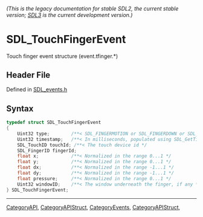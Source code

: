 ###### (This is the legacy documentation for stable SDL2, the current stable version; [SDL3](https://wiki.libsdl.org/SDL3/) is the current development version.)
# SDL_TouchFingerEvent

Touch finger event structure (event.tfinger.*)

## Header File

Defined in [SDL_events.h](https://github.com/libsdl-org/SDL/blob/SDL2/include/SDL_events.h)

## Syntax

```c
typedef struct SDL_TouchFingerEvent
{
    Uint32 type;        /**< SDL_FINGERMOTION or SDL_FINGERDOWN or SDL_FINGERUP */
    Uint32 timestamp;   /**< In milliseconds, populated using SDL_GetTicks() */
    SDL_TouchID touchId; /**< The touch device id */
    SDL_FingerID fingerId;
    float x;            /**< Normalized in the range 0...1 */
    float y;            /**< Normalized in the range 0...1 */
    float dx;           /**< Normalized in the range -1...1 */
    float dy;           /**< Normalized in the range -1...1 */
    float pressure;     /**< Normalized in the range 0...1 */
    Uint32 windowID;    /**< The window underneath the finger, if any */
} SDL_TouchFingerEvent;
```

----
[CategoryAPI](CategoryAPI), [CategoryAPIStruct](CategoryAPIStruct), [CategoryEvents](CategoryEvents), [CategoryAPIStruct](CategoryAPIStruct), 

